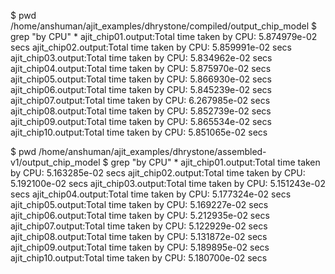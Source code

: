 $ pwd
/home/anshuman/ajit_examples/dhrystone/compiled/output_chip_model
$ grep "by CPU" *
ajit_chip01.output:Total time taken by CPU: 5.874979e-02 secs
ajit_chip02.output:Total time taken by CPU: 5.859991e-02 secs
ajit_chip03.output:Total time taken by CPU: 5.834962e-02 secs
ajit_chip04.output:Total time taken by CPU: 5.875970e-02 secs
ajit_chip05.output:Total time taken by CPU: 5.866930e-02 secs
ajit_chip06.output:Total time taken by CPU: 5.845239e-02 secs
ajit_chip07.output:Total time taken by CPU: 6.267985e-02 secs
ajit_chip08.output:Total time taken by CPU: 5.852739e-02 secs
ajit_chip09.output:Total time taken by CPU: 5.865534e-02 secs
ajit_chip10.output:Total time taken by CPU: 5.851065e-02 secs

$ pwd
/home/anshuman/ajit_examples/dhrystone/assembled-v1/output_chip_model
$ grep "by CPU" *
ajit_chip01.output:Total time taken by CPU: 5.163285e-02 secs
ajit_chip02.output:Total time taken by CPU: 5.192100e-02 secs
ajit_chip03.output:Total time taken by CPU: 5.151243e-02 secs
ajit_chip04.output:Total time taken by CPU: 5.177324e-02 secs
ajit_chip05.output:Total time taken by CPU: 5.169227e-02 secs
ajit_chip06.output:Total time taken by CPU: 5.212935e-02 secs
ajit_chip07.output:Total time taken by CPU: 5.122929e-02 secs
ajit_chip08.output:Total time taken by CPU: 5.131872e-02 secs
ajit_chip09.output:Total time taken by CPU: 5.189895e-02 secs
ajit_chip10.output:Total time taken by CPU: 5.180700e-02 secs
